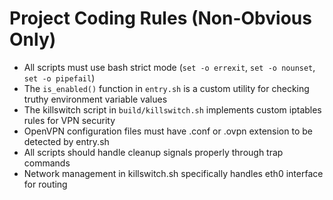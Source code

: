 # Project Coding Rules (Non-Obvious Only)

- All scripts must use bash strict mode (`set -o errexit`, `set -o nounset`, `set -o pipefail`)
- The `is_enabled()` function in `entry.sh` is a custom utility for checking truthy environment variable values
- The killswitch script in `build/killswitch.sh` implements custom iptables rules for VPN security
- OpenVPN configuration files must have .conf or .ovpn extension to be detected by entry.sh
- All scripts should handle cleanup signals properly through trap commands
- Network management in killswitch.sh specifically handles eth0 interface for routing